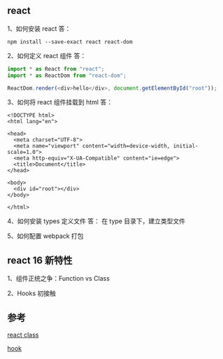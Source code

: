 ## react

1、如何安装 react
答：

```
npm install --save-exact react react-dom
```

2、如何定义 react 组件
答：

```js
import * as React from "react";
import * as ReactDom from "react-dom";

ReactDom.render(<div>hello</div>, document.getElementById("root"));
```

3、如何将 react 组件挂载到 html
答：

```
<!DOCTYPE html>
<html lang="en">

<head>
  <meta charset="UTF-8">
  <meta name="viewport" content="width=device-width, initial-scale=1.0">
  <meta http-equiv="X-UA-Compatible" content="ie=edge">
  <title>Document</title>
</head>

<body>
  <div id="root"></div>
</body>

</html>
```

4、如何安装 types 定义文件
答：
在 type 目录下，建立类型文件

5、如何配置 webpack 打包

## react 16 新特性

1、组件正统之争：Function vs Class

2、Hooks 初接触

## 参考

[react class](https://react.docschina.org/docs/state-and-lifecycle.html)

[hook](https://react.docschina.org/docs/hooks-intro.html)
